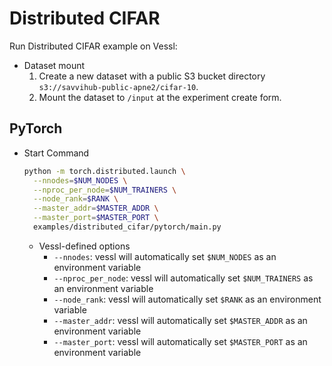 # Distributed CIFAR
Run Distributed CIFAR example on Vessl:
* Dataset mount
  1. Create a new dataset with a public S3 bucket directory `s3://savvihub-public-apne2/cifar-10`.
  2. Mount the dataset to `/input` at the experiment create form.

## PyTorch
* Start Command
  ```bash
  python -m torch.distributed.launch \
    --nnodes=$NUM_NODES \
    --nproc_per_node=$NUM_TRAINERS \
    --node_rank=$RANK \
    --master_addr=$MASTER_ADDR \
    --master_port=$MASTER_PORT \
    examples/distributed_cifar/pytorch/main.py
  ```
  * Vessl-defined options
    * `--nnodes`: vessl will automatically set `$NUM_NODES` as an environment variable
    * `--nproc_per_node`: vessl will automatically set `$NUM_TRAINERS` as an environment variable
    * `--node_rank`: vessl will automatically set `$RANK` as an environment variable
    * `--master_addr`: vessl will automatically set `$MASTER_ADDR` as an environment variable
    * `--master_port`: vessl will automatically set `$MASTER_PORT` as an environment variable
